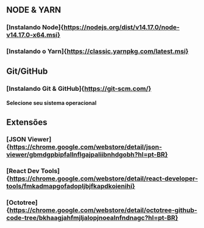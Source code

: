 ## NODE & YARN

### [Instalando Node]{https://nodejs.org/dist/v14.17.0/node-v14.17.0-x64.msi}

### [Instalando o Yarn]{https://classic.yarnpkg.com/latest.msi}



## Git/GitHub

### [Instalando Git & GitHub]{https://git-scm.com/}

#### Selecione seu sistema operacional



## Extensões

### [JSON Viewer]{https://chrome.google.com/webstore/detail/json-viewer/gbmdgpbipfallnflgajpaliibnhdgobh?hl=pt-BR}

### [React Dev Tools]{https://chrome.google.com/webstore/detail/react-developer-tools/fmkadmapgofadopljbjfkapdkoienihi}

### [Octotree]{https://chrome.google.com/webstore/detail/octotree-github-code-tree/bkhaagjahfmjljalopjnoealnfndnagc?hl=pt-BR}
